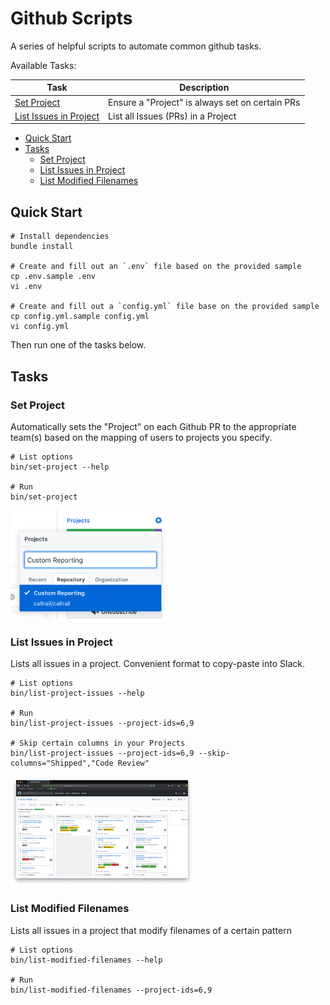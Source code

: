 # Github Scripts

A series of helpful scripts to automate common github tasks.

Available Tasks:

| Task | Description |
| ------------- | ------------- |
| [Set Project](#task-set-project) | Ensure a "Project" is always set on certain PRs |
| [List Issues in Project](#task-list-project-issues) | List all Issues (PRs) in a Project |

- [Quick Start](#quick-start)
- [Tasks](#tasks)
    - [Set Project](#task-set-project)
    - [List Issues in Project](task-list-project-issues)
    - [List Modified Filenames](task-list-modified-filenames)

## <a name="quick-start"></a> Quick Start

```
# Install dependencies
bundle install

# Create and fill out an `.env` file based on the provided sample
cp .env.sample .env
vi .env

# Create and fill out a `config.yml` file base on the provided sample
cp config.yml.sample config.yml
vi config.yml
```

Then run one of the tasks below.

## <a name="tasks"></a> Tasks

### <a name="task-set-project"></a> Set Project

Automatically sets the "Project" on each Github PR to the appropriate team(s) based on the mapping of users to projects you specify.

```
# List options
bin/set-project --help

# Run
bin/set-project
```

<p>
  <img src="meta/project-menu.png" height="175" />
</p>

### <a name="task-list-project-issues"></a> List Issues in Project

Lists all issues in a project. Convenient format to copy-paste into Slack.

```
# List options
bin/list-project-issues --help

# Run
bin/list-project-issues --project-ids=6,9

# Skip certain columns in your Projects
bin/list-project-issues --project-ids=6,9 --skip-columns="Shipped","Code Review"
```

<p>
  <img src="meta/project-board.png" height="175" />
</p>

### <a name="task-list-modified-filenames"></a> List Modified Filenames

Lists all issues in a project that modify filenames of a certain pattern

```
# List options
bin/list-modified-filenames --help

# Run
bin/list-modified-filenames --project-ids=6,9
```
